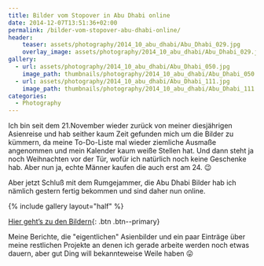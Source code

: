 ```yaml
---
title: Bilder vom Stopover in Abu Dhabi online
date: 2014-12-07T13:51:36+02:00
permalink: /bilder-vom-stopover-abu-dhabi-online/
header:
    teaser: assets/photography/2014_10_abu_dhabi/Abu_Dhabi_029.jpg
    overlay_image: assets/photography/2014_10_abu_dhabi/Abu_Dhabi_029.jpg
gallery:
  - url: assets/photography/2014_10_abu_dhabi/Abu_Dhabi_050.jpg
    image_path: thumbnails/photography/2014_10_abu_dhabi/Abu_Dhabi_050.jpg
  - url: assets/photography/2014_10_abu_dhabi/Abu_Dhabi_111.jpg
    image_path: thumbnails/photography/2014_10_abu_dhabi/Abu_Dhabi_111.jpg
categories:
  - Photography
---
```

Ich bin seit dem 21.November wieder zurück von meiner diesjährigen Asienreise und hab seither kaum Zeit gefunden mich um die Bilder zu kümmern, 
da meine To-Do-Liste mal wieder ziemliche Ausmaße angenommen und mein Kalender kaum weiße Stellen hat. 
Und dann steht ja noch Weihnachten vor der Tür, wofür ich natürlich noch keine Geschenke hab. 
Aber nun ja, echte Männer kaufen die auch erst am 24. 😉

Aber jetzt Schluß mit dem Rumgejammer, die Abu Dhabi Bilder hab ich nämlich gestern fertig bekommen und sind daher 
nun online.

{% include gallery layout="half" %}

[Hier geht&#8217;s zu den Bildern](/photography/abu-dhabi-2014/ "Abu Dhabi 2014"){: .btn .btn--primary}

Meine Berichte, die "eigentlichen" Asienbilder und ein paar Einträge über meine restlichen Projekte an 
denen ich gerade arbeite werden noch etwas dauern, aber gut Ding will bekannteweise Weile haben 😛
